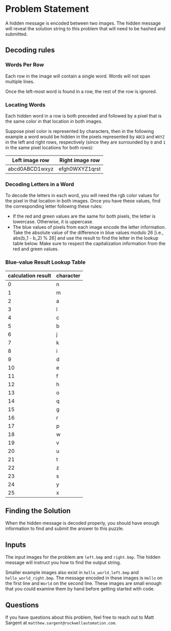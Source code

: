 # Problem Statement

A hidden message is encoded between two images. The hidden message will reveal the solution string
to this problem that will need to be hashed and submitted.

## Decoding rules

### Words Per Row

Each row in the image will contain a single word. Words will not span multiple lines.

Once the left-most word is found in a row, the rest of the row is ignored.

### Locating Words

Each hidden word in a row is both preceded and followed by a pixel that is the same color in that
location in both images.

Suppose pixel color is represented by characters, then in the following example
a word would be hidden in the pixels represented by `ABCD` and `WXYZ` in the left and
right rows, respectively (since they are surrounded by `0` and `1` in the same pixel locations for both rows):

| Left image row | Right image row |
| -------------- | --------------- |
| abcd0ABCD1wxyz | efgh0WXYZ1qrst  |

### Decoding Letters in a Word
        
To decode the letters in each word, you will need the rgb color values for the pixel in that location
in both images. Once you have these values, find the corresponding letter following these rules:

  * If the red and green values are the same for both pixels, the letter is lowercase. Otherwise, it is uppercase.
  * The blue values of pixels from each image encode the letter information. Take the absolute value of
    the difference in blue values modulo 26 [i.e., abs(b_1 - b_2) % 26] and use the result to find the letter in
    the lookup table below. Make sure to respect the capitalization information from the red and green values.

### Blue-value Result Lookup Table

| calculation result | character |
| ------------------ | --------- |
|                  0 |         n |
|                  1 |         m |
|                  2 |         a |
|                  3 |         l |
|                  4 |         c |
|                  5 |         b |
|                  6 |         j |
|                  7 |         k |
|                  8 |         i |
|                  9 |         d |
|                 10 |         e |
|                 11 |         f |
|                 12 |         h |
|                 13 |         o |
|                 14 |         q |
|                 15 |         g |
|                 16 |         r |
|                 17 |         p |
|                 18 |         w |
|                 19 |         v |
|                 20 |         u |
|                 21 |         t |
|                 22 |         z |
|                 23 |         s |
|                 24 |         y |
|                 25 |         x |

## Finding the Solution

When the hidden message is decoded properly, you should have enough information to find and submit the answer to
this puzzle.

## Inputs

The input images for the problem are `left.bmp` and `right.bmp`. The hidden message will instruct you how to find
the output string.

Smaller example images also exist in `hello_world_left.bmp` and `hello_world_right.bmp`. The message
encoded in these images is `Hello` on the first line and `World` on the second line. These images are small enough that you could examine them by hand before getting started with code.

## Questions

If you have questions about this problem, feel free to reach out to Matt Sargent at `matthew.sargent@rockwellautomation.com`.

